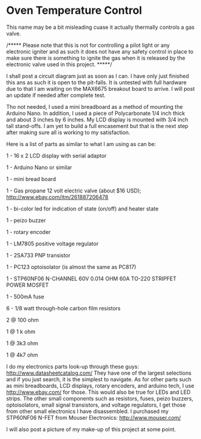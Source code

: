 # Oven Temperature Control
This name may be a bit misleading cuase it actually thermally controls a gas valve.

/*****
Please note that this is not for controlling a pilot light or any electronic igniter and as such it does not have any safety control in place to make sure there is something to ignite the gas when it is released by the electronic valve used in this project.
*****/

I shall post a circuit diagram just as soon as I can.
I have only just finished this ans as such it is open to the pit-falls. It is untested with full hardware due to that I am waiting on the MAX6675 breakout board to arrive.
I will post an update if needed after complete test.

Tho not needed, I used a mini breadboard as a method of mounting the Arduino Nano.
In addition, I used a piece of Polycarbonate 1/4 inch thick and about 3 inches by 6 inches.
My LCD display is mounted with 3/4 inch tall stand-offs.
I am yet to build a full encasement but that is the next step after making sure all is working to my satisfaction.

Here is a list of parts as similar to what I am using as can be:

1 - 16 x 2 LCD display with serial adaptor

1 - Arduino Nano or similar

1 - mini bread board

1 - Gas propane 12 volt electric valve (about $16 USD); http://www.ebay.com/itm/261887206478

1 - bi-color led for indication of state (on/off) and heater state

1 - peizo buzzer

1 - rotary encoder

1 - LM7805 positive voltage regulator

1 - 2SA733 PNP transistor

1 - PC123 optoisolator (is almost the same as PC817)

1 - STP60NF06 N-CHANNEL 60V 0.014 OHM 60A TO-220 STRIPFET POWER MOSFET

1 - 500mA fuse

6 - 1/8 watt through-hole carbon film resistors

  2 @ 100 ohm

  1 @ 1 k ohm

  1 @ 3k3 ohm

  1 @ 4k7 ohm


I do my electronics parts look-up through these guys: http://www.datasheetcatalog.com/
They have one of the largest selections and if you just search, it is the simplest to navigate.
As for other parts such as mini breadboards, LCD displays, rotary encoders, and arduino tech, I use http://www.ebay.com/ for those.
This would also be true for LEDs and LED strips.
The other small components such as resistors, fuses, peizo buzzers, optoisolators, small signal transistors, and voltage regulators, I get those from other small electronics I have disassembled.
I purchased my STP60NF06 N-FET from Mouser Electronics: http://www.mouser.com/

I will also post a picture of my make-up of this project at some point.
